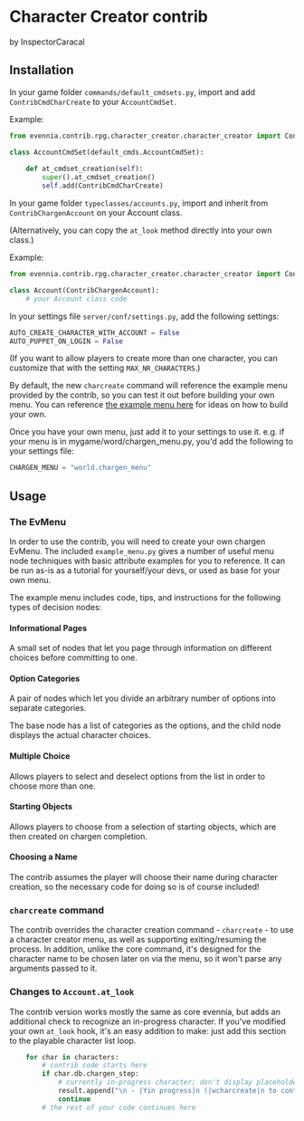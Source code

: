 # Character Creator contrib
by InspectorCaracal

## Installation

In your game folder `commands/default_cmdsets.py`, import and add `ContribCmdCharCreate` to your `AccountCmdSet`.

Example:
```python
from evennia.contrib.rpg.character_creator.character_creator import ContribCmdCharCreate

class AccountCmdSet(default_cmds.AccountCmdSet):
    
    def at_cmdset_creation(self):
        super().at_cmdset_creation()
        self.add(ContribCmdCharCreate)
```

In your game folder `typeclasses/accounts.py`, import and inherit from `ContribChargenAccount` on your Account class.

(Alternatively, you can copy the `at_look` method directly into your own class.)

Example:
```python
from evennia.contrib.rpg.character_creator.character_creator import ContribChargenAccount

class Account(ContribChargenAccount):
    # your Account class code
```

In your settings file `server/conf/settings.py`, add the following settings:
```python
AUTO_CREATE_CHARACTER_WITH_ACCOUNT = False
AUTO_PUPPET_ON_LOGIN = False
```

(If you want to allow players to create more than one character, you can customize that with the setting `MAX_NR_CHARACTERS`.)

By default, the new `charcreate` command will reference the example menu provided by the contrib, so you can test it
out before building your own menu. You can reference [the example menu here](/evennia/contrib/rpg/character_creator/example_menu.py) for ideas on how to build your own.

Once you have your own menu, just add it to your settings to use it. e.g. if your menu is in mygame/word/chargen_menu.py,
you'd add the following to your settings file:

```python
CHARGEN_MENU = "world.chargen_menu"
```

## Usage

### The EvMenu

In order to use the contrib, you will need to create your own chargen EvMenu. The included `example_menu.py` gives a number of useful menu node techniques with basic attribute examples for you to reference. It can be run as-is as a tutorial for yourself/your devs, or used as base for your own menu.

The example menu includes code, tips, and instructions for the following types of decision nodes:

#### Informational Pages

A small set of nodes that let you page through information on different choices before committing to one.

#### Option Categories

A pair of nodes which let you divide an arbitrary number of options into separate categories.

The base node has a list of categories as the options, and the child node displays the actual character choices.

#### Multiple Choice

Allows players to select and deselect options from the list in order to choose more than one.

#### Starting Objects

Allows players to choose from a selection of starting objects, which are then created on chargen completion.

#### Choosing a Name

The contrib assumes the player will choose their name during character creation, so the necessary code for doing so is of course included!


### `charcreate` command

The contrib overrides the character creation command - `charcreate` - to use a character creator menu, as well as supporting exiting/resuming the process. In addition, unlike the core command, it's designed for the character name to be chosen later on via the menu, so it won't parse any arguments passed to it.

### Changes to `Account.at_look`

The contrib version works mostly the same as core evennia, but adds an additional check to recognize an in-progress character. If you've modified your own `at_look` hook, it's an easy addition to make: just add this section to the playable character list loop.
```python
    for char in characters:
        # contrib code starts here
        if char.db.chargen_step:
            # currently in-progress character; don't display placeholder names
            result.append("\n - |Yin progress|n (|wcharcreate|n to continue)")
            continue
        # the rest of your code continues here
```

